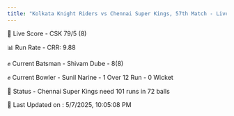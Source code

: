 ```yaml
---
title: "Kolkata Knight Riders vs Chennai Super Kings, 57th Match - Live Cricket Score"
---
```


🔴 Live Score - CSK 79/5 (8)  

📊 Run Rate - CRR: 9.88  

✊ Current Batsman - Shivam Dube - 8(8)  

✊ Current Bowler - Sunil Narine - 1 Over 12 Run - 0 Wicket  

📑 Status - Chennai Super Kings need 101 runs in 72 balls

📝 Last Updated on : 5/7/2025, 10:05:08 PM  

